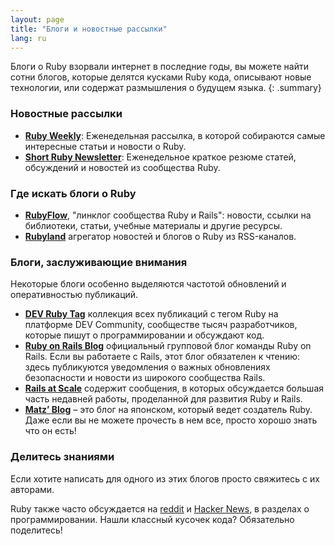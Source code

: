 ```yaml
---
layout: page
title: "Блоги и новостные рассылки"
lang: ru
---
```


Блоги о Ruby взорвали интернет в последние годы, вы можете найти сотни
блогов, которые делятся кусками Ruby кода, описывают новые технологии,
или содержат размышления о будущем языка.
{: .summary}

### Новостные рассылки

* [**Ruby Weekly**][ruby-weekly]: Еженедельная рассылка, в которой собираются самые интересные статьи и новости о Ruby.
* [**Short Ruby Newsletter**][short-ruby-newsletter]: Еженедельное краткое резюме статей, обсуждений и новостей из сообщества Ruby.

### Где искать блоги о Ruby

* [**RubyFlow**][rubyflow], "линклог сообщества Ruby и Rails": новости, ссылки на библиотеки, статьи, учебные материалы и другие ресурсы.
* [**Rubyland**][rubyland] агрегатор новостей и блогов о Ruby из RSS-каналов.

### Блоги, заслуживающие внимания

Некоторые блоги особенно выделяются частотой обновлений и оперативностью публикаций.

* [**DEV Ruby Tag**][dev-ruby-tag] коллекция всех публикаций с тегом Ruby на платформе DEV Community, сообществе тысяч разработчиков, которые пишут о программировании и обсуждают код.
* [**Ruby on Rails Blog**][ruby-on-rails-blog] официальный групповой блог команды Ruby on Rails. Если вы работаете с Rails, этот блог обязателен к чтению: здесь публикуются уведомления о важных обновлениях безопасности и новости из широкого сообщества Rails.
* [**Rails at Scale**][rails-at-scale] содержит сообщения, в которых обсуждается большая часть недавней работы, проделанной для развития Ruby и Rails.
* [**Matz’ Blog**][rubyist] – это блог на японском, который ведет создатель
  Ruby. Даже если вы не можете прочесть в нем все, просто хорошо знать
  что он есть!

### Делитесь знаниями

Если хотите написать для одного из этих блогов просто свяжитесь с их авторами.

Ruby также часто обсуждается на [reddit][reddit] и [Hacker News][hn], в разделах о программировании. Нашли классный кусочек кода? Обязательно поделитесь!


[rubyflow]: http://www.rubyflow.com/
[rubyland]: http://rubyland.news/
[ruby-weekly]: https://rubyweekly.com/
[dev-ruby-tag]: https://dev.to/t/ruby
[ruby-on-rails-blog]: https://rubyonrails.org/blog/
[reddit]: http://www.reddit.com/r/ruby
[hn]: http://news.ycombinator.com/
[short-ruby-newsletter]: https://newsletter.shortruby.com/
[rails-at-scale]: https://railsatscale.com/
[rubyist]: http://www.rubyist.net/~matz/